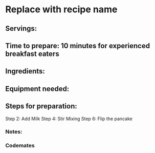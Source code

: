 # Replace with recipe name

## Servings: 

## Time to prepare: 10 minutes for experienced breakfast eaters

## Ingredients:


## Equipment needed:


## Steps for preparation:
Step 2: Add Milk 
Step 4: Stir Mixing 
Step 6: Flip the pancake 


### Notes:



### Codemates #
